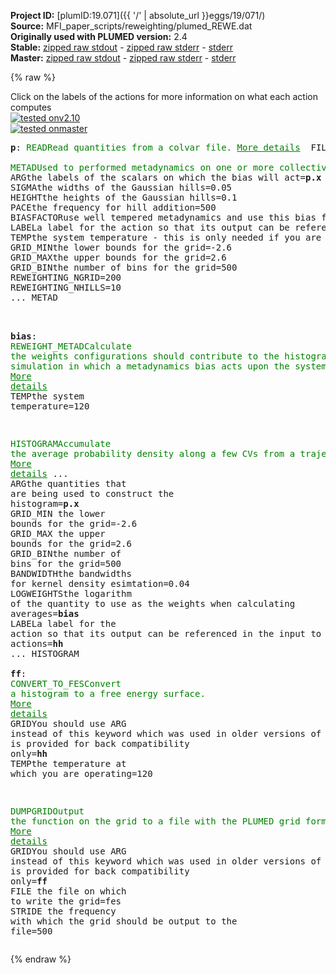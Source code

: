 **Project ID:** [plumID:19.071]({{ '/' | absolute_url }}eggs/19/071/)  
**Source:** MFI_paper_scripts/reweighting/plumed_REWE.dat  
**Originally used with PLUMED version:** 2.4  
**Stable:** [zipped raw stdout](plumed_REWE.dat.plumed.stdout.txt.zip) - [zipped raw stderr](plumed_REWE.dat.plumed.stderr.txt.zip) - [stderr](plumed_REWE.dat.plumed.stderr)  
**Master:** [zipped raw stdout](plumed_REWE.dat.plumed_master.stdout.txt.zip) - [zipped raw stderr](plumed_REWE.dat.plumed_master.stderr.txt.zip) - [stderr](plumed_REWE.dat.plumed_master.stderr)  

{% raw %}
<div class="plumedpreheader">
<div class="headerInfo" id="value_details_data/MFI_paper_scripts/reweighting/plumed_REWE.dat"> Click on the labels of the actions for more information on what each action computes </div>
<div class="containerBadge">
<div class="headerBadge"><a href="plumed_REWE.dat.plumed.stderr"><img src="https://img.shields.io/badge/v2.10-failed-red.svg" alt="tested onv2.10" /></a></div>
<div class="headerBadge"><a href="plumed_REWE.dat.plumed_master.stderr"><img src="https://img.shields.io/badge/master-failed-red.svg" alt="tested onmaster" /></a></div>
</div>
</div>
<pre class="plumedlisting">
<b name="data/MFI_paper_scripts/reweighting/plumed_REWE.datp" onclick='showPath("data/MFI_paper_scripts/reweighting/plumed_REWE.dat","data/MFI_paper_scripts/reweighting/plumed_REWE.datp","data/MFI_paper_scripts/reweighting/plumed_REWE.datp","brown")'>p</b>: <span class="plumedtooltip" style="color:green">READ<span class="right">Read quantities from a colvar file. <a href="https://www.plumed.org/doc-master/user-doc/html/READ" style="color:green">More details</a><i></i></span></span>  <span class="plumedtooltip">FILE<span class="right">the name of the file from which to read these quantities<i></i></span></span>=./position  <span class="plumedtooltip">VALUES<span class="right">the values to read from the file<i></i></span></span>=p.x <span class="plumedtooltip">IGNORE_FORCES<span class="right"> use this flag if the forces added by any bias can be safely ignored<i></i></span></span> <span class="plumedtooltip">IGNORE_TIME<span class="right"> ignore the time in the colvar file<i></i></span></span>
<br/><span style="display:none;" id="data/MFI_paper_scripts/reweighting/plumed_REWE.datp">The READ action with label <b>p</b> calculates the following quantities:<table  align="center" frame="void" width="95%" cellpadding="5%"><tr><td width="5%"><b> Quantity </b>  </td><td><b> Description </b> </td></tr><tr><td width="5%">p..#!custom</td><td>the names of the output components for this action depend on the actions input file see the example inputs below for details</td></tr></table></span><span class="plumedtooltip" style="color:green">METAD<span class="right">Used to performed metadynamics on one or more collective variables. <a href="https://www.plumed.org/doc-master/user-doc/html/METAD" style="color:green">More details</a><i></i></span></span> ... 
<span class="plumedtooltip">ARG<span class="right">the labels of the scalars on which the bias will act<i></i></span></span>=<b name="data/MFI_paper_scripts/reweighting/plumed_REWE.datp">p.x</b>
<span class="plumedtooltip">SIGMA<span class="right">the widths of the Gaussian hills<i></i></span></span>=0.05 
<span class="plumedtooltip">HEIGHT<span class="right">the heights of the Gaussian hills<i></i></span></span>=0.1 
<span class="plumedtooltip">PACE<span class="right">the frequency for hill addition<i></i></span></span>=500 
<span class="plumedtooltip">BIASFACTOR<span class="right">use well tempered metadynamics and use this bias factor<i></i></span></span>=5 
<span class="plumedtooltip">LABEL<span class="right">a label for the action so that its output can be referenced in the input to other actions<i></i></span></span>=<b name="data/MFI_paper_scripts/reweighting/plumed_REWE.datmetad" onclick='showPath("data/MFI_paper_scripts/reweighting/plumed_REWE.dat","data/MFI_paper_scripts/reweighting/plumed_REWE.datmetad","data/MFI_paper_scripts/reweighting/plumed_REWE.datmetad","brown")'>metad</b> 
<span class="plumedtooltip">TEMP<span class="right">the system temperature - this is only needed if you are doing well-tempered metadynamics<i></i></span></span>=120
<span class="plumedtooltip">GRID_MIN<span class="right">the lower bounds for the grid<i></i></span></span>=-2.6
<span class="plumedtooltip">GRID_MAX<span class="right">the upper bounds for the grid<i></i></span></span>=2.6
<span class="plumedtooltip">GRID_BIN<span class="right">the number of bins for the grid<i></i></span></span>=500 
REWEIGHTING_NGRID=200 
REWEIGHTING_NHILLS=10
... METAD

<br/><span style="display:none;" id="data/MFI_paper_scripts/reweighting/plumed_REWE.datmetad">The METAD action with label <b>metad</b> calculates the following quantities:<table  align="center" frame="void" width="95%" cellpadding="5%"><tr><td width="5%"><b> Quantity </b>  </td><td><b> Description </b> </td></tr><tr><td width="5%">metad.bias</td><td>the instantaneous value of the bias potential</td></tr></table></span><b name="data/MFI_paper_scripts/reweighting/plumed_REWE.datbias" onclick='showPath("data/MFI_paper_scripts/reweighting/plumed_REWE.dat","data/MFI_paper_scripts/reweighting/plumed_REWE.datbias","data/MFI_paper_scripts/reweighting/plumed_REWE.datbias","brown")'>bias</b>: <span class="plumedtooltip" style="color:green">REWEIGHT_METAD<span class="right">Calculate the weights configurations should contribute to the histogram in a simulation in which a metadynamics bias acts upon the system. <a href="https://www.plumed.org/doc-master/user-doc/html/REWEIGHT_METAD" style="color:green">More details</a><i></i></span></span> <span class="plumedtooltip">TEMP<span class="right">the system temperature<i></i></span></span>=120

<span style="display:none;" id="data/MFI_paper_scripts/reweighting/plumed_REWE.datbias">The REWEIGHT_METAD action with label <b>bias</b> calculates the following quantities:<table  align="center" frame="void" width="95%" cellpadding="5%"><tr><td width="5%"><b> Quantity </b>  </td><td><b> Description </b> </td></tr><tr><td width="5%">bias.value</td><td>the weight to use for this frame to negate the effect the metadynamics bias</td></tr></table></span><span class="plumedtooltip" style="color:green">HISTOGRAM<span class="right">Accumulate the average probability density along a few CVs from a trajectory. <a href="https://www.plumed.org/doc-master/user-doc/html/HISTOGRAM" style="color:green">More details</a><i></i></span></span> ...
  <span class="plumedtooltip">ARG<span class="right">the quantities that are being used to construct the histogram<i></i></span></span>=<b name="data/MFI_paper_scripts/reweighting/plumed_REWE.datp">p.x</b>
  <span class="plumedtooltip">GRID_MIN<span class="right"> the lower bounds for the grid<i></i></span></span>=-2.6
  <span class="plumedtooltip">GRID_MAX<span class="right"> the upper bounds for the grid<i></i></span></span>=2.6
  <span class="plumedtooltip">GRID_BIN<span class="right">the number of bins for the grid<i></i></span></span>=500
  <span class="plumedtooltip">BANDWIDTH<span class="right">the bandwidths for kernel density esimtation<i></i></span></span>=0.04
  <span class="plumedtooltip">LOGWEIGHTS<span class="right">the logarithm of the quantity to use as the weights when calculating averages<i></i></span></span>=<b name="data/MFI_paper_scripts/reweighting/plumed_REWE.datbias">bias</b>
  <span class="plumedtooltip">LABEL<span class="right">a label for the action so that its output can be referenced in the input to other actions<i></i></span></span>=<b name="data/MFI_paper_scripts/reweighting/plumed_REWE.dathh" onclick='showPath("data/MFI_paper_scripts/reweighting/plumed_REWE.dat","data/MFI_paper_scripts/reweighting/plumed_REWE.dathh","data/MFI_paper_scripts/reweighting/plumed_REWE.dathh","brown")'>hh</b>
... HISTOGRAM
<br/><span style="display:none;" id="data/MFI_paper_scripts/reweighting/plumed_REWE.dathh">The HISTOGRAM action with label <b>hh</b> calculates the following quantities:<table  align="center" frame="void" width="95%" cellpadding="5%"><tr><td width="5%"><b> Quantity </b>  </td><td><b> Description </b> </td></tr><tr><td width="5%">hh.value</td><td>the estimate of the histogram as a function of the argument that was obtained</td></tr></table></span><b name="data/MFI_paper_scripts/reweighting/plumed_REWE.datff" onclick='showPath("data/MFI_paper_scripts/reweighting/plumed_REWE.dat","data/MFI_paper_scripts/reweighting/plumed_REWE.datff","data/MFI_paper_scripts/reweighting/plumed_REWE.datff","brown")'>ff</b>: <span class="plumedtooltip" style="color:green">CONVERT_TO_FES<span class="right">Convert a histogram to a free energy surface. <a href="https://www.plumed.org/doc-master/user-doc/html/CONVERT_TO_FES" style="color:green">More details</a><i></i></span></span> <span class="plumedtooltip">GRID<span class="right">You should use ARG instead of this keyword which was used in older versions of PLUMED and is provided for back compatibility only<i></i></span></span>=<b name="data/MFI_paper_scripts/reweighting/plumed_REWE.dathh">hh</b> <span class="plumedtooltip">TEMP<span class="right">the temperature at which you are operating<i></i></span></span>=120 


<span style="display:none;" id="data/MFI_paper_scripts/reweighting/plumed_REWE.datff">The CONVERT_TO_FES action with label <b>ff</b> calculates the following quantities:<table  align="center" frame="void" width="95%" cellpadding="5%"><tr><td width="5%"><b> Quantity </b>  </td><td><b> Description </b> </td></tr><tr><td width="5%">ff.value</td><td>the free energy surface</td></tr></table></span><span class="plumedtooltip" style="color:green">DUMPGRID<span class="right">Output the function on the grid to a file with the PLUMED grid format. <a href="https://www.plumed.org/doc-master/user-doc/html/DUMPGRID" style="color:green">More details</a><i></i></span></span> <span class="plumedtooltip">GRID<span class="right">You should use ARG instead of this keyword which was used in older versions of PLUMED and is provided for back compatibility only<i></i></span></span>=<b name="data/MFI_paper_scripts/reweighting/plumed_REWE.datff">ff</b> <span class="plumedtooltip">FILE<span class="right"> the file on which to write the grid<i></i></span></span>=fes <span class="plumedtooltip">STRIDE<span class="right"> the frequency with which the grid should be output to the file<i></i></span></span>=500
</pre>
{% endraw %}
